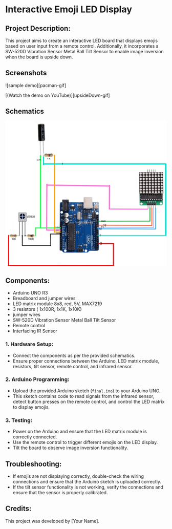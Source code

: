 # Interactive Emoji LED Display

## Project Description:
This project aims to create an interactive LED board that displays  emojis based on user input from a remote control. Additionally, it incorporates a SW-520D Vibration Sensor Metal Ball Tilt Sensor to enable image inversion when the board is upside down.


## Screenshots

![sample demo][pacman-gif]

[(Watch the demo on YouTube)][upsideDown-gif]

## Schematics

![Schematics](schema.jpg)

## Components:

- Arduino UNO R3
- Breadboard and jumper wires 
- LED matrix module 8x8, red, 5V, MAX7219
- 3 resistors ( 1x100R, 1x1K, 1x10K) 
- jumper wires
- SW-520D Vibration Sensor Metal Ball Tilt Sensor
- Remote control
- Interfacing IR Sensor

### 1. Hardware Setup:
- Connect the components as per the provided schematics.
- Ensure proper connections between the Arduino, LED matrix module, resistors, tilt sensor, remote control, and infrared sensor.

### 2. Arduino Programming:
- Upload the provided Arduino sketch (`final.ino`) to your Arduino UNO.
- This sketch contains code to read signals from the infrared sensor, detect button presses on the remote control, and control the LED matrix to display emojis.

### 3. Testing:
- Power on the Arduino and ensure that the LED matrix module is correctly connected.
- Use the remote control to trigger different emojis on the LED display.
- Tilt the board to observe image inversion functionality.

## Troubleshooting:
- If emojis are not displaying correctly, double-check the wiring connections and ensure that the Arduino sketch is uploaded correctly.
- If the tilt sensor functionality is not working, verify the connections and ensure that the sensor is properly calibrated.

## Credits:
This project was developed by [Your Name].


